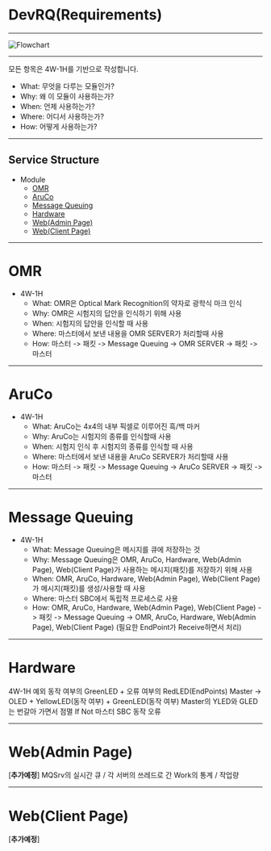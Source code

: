 # DevRQ(Requirements)
***
![Flowchart](https://cdn.discordapp.com/attachments/990941443830976554/1125812974737698816/wsNUAAAAASUVORK5CYII.png)
***
모든 항목은 4W-1H를 기반으로 작성합니다.
- What: 무엇을 다루는 모듈인가?
- Why: 왜 이 모듈이 사용하는가?
- When: 언제 사용하는가?
- Where: 어디서 사용하는가?
- How: 어떻게 사용하는가?
***
## Service Structure
- Module
    - [OMR](#omr)
    - [AruCo](#aruco)
    - [Message Queuing](#message-queuing)
    - [Hardware](#hardware)
    - [Web(Admin Page)](#web-admin-page)
    - [Web(Client Page)](#web-client-page)
***
# OMR
* 4W-1H
    - What: OMR은 Optical Mark Recognition의 약자로 광학식 마크 인식
    - Why: OMR은 시험지의 답안을 인식하기 위해 사용
    - When: 시험지의 답안을 인식할 때 사용
    - Where: 마스터에서 보낸 내용을 OMR SERVER가 처리할때 사용
    - How: 마스터 -> 패킷 -> Message Queuing -> OMR SERVER -> 패킷 -> 마스터
***
# AruCo
* 4W-1H
    - What: AruCo는 4x4의 내부 픽셀로 이루어진 흑/백 마커
    - Why: AruCo는 시험지의 종류를 인식할때 사용
    - When: 시험지 인식 후 시험지의 종류를 인식할 때 사용
    - Where: 마스터에서 보낸 내용을 AruCo SERVER가 처리할때 사용
    - How: 마스터 -> 패킷 -> Message Queuing -> AruCo SERVER -> 패킷 -> 마스터
***
# Message Queuing
* 4W-1H
    - What: Message Queuing은 메시지를 큐에 저장하는 것
    - Why: Message Queuing은 OMR, AruCo, Hardware, Web(Admin Page), Web(Client Page)가 사용하는 메시지(패킷)를 저장하기 위해 사용
    - When: OMR, AruCo, Hardware, Web(Admin Page), Web(Client Page)가 메시지(패킷)를 생성/사용할 때 사용
    - Where: 마스터 SBC에서 독립적 프로세스로 사용
    - How: OMR, AruCo, Hardware, Web(Admin Page), Web(Client Page) -> 패킷 -> Message Queuing -> OMR, AruCo, Hardware, Web(Admin Page), Web(Client Page) (필요한 EndPoint가 Receive하면서 처리)
***
# Hardware
4W-1H 예외
동작 여부의 GreenLED + 오류 여부의 RedLED(EndPoints)
Master -> OLED + YellowLED(동작 여부) + GreenLED(동작 여부)
Master의 YLED와 GLED는 번갈아 가면서 점멸
If Not 마스터 SBC 동작 오류 
***
# Web(Admin Page)
[**추가예정**]
MQSrv의 실시간 큐 / 각 서버의 쓰레드로 간 Work의 통계 / 작업량
***
# Web(Client Page)
[**추가예정**]